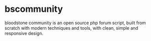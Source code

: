 # bscommunity
bloodstone community is an open source php forum script, built from scratch with modern techniques and tools, with clean, simple and responsive design.
